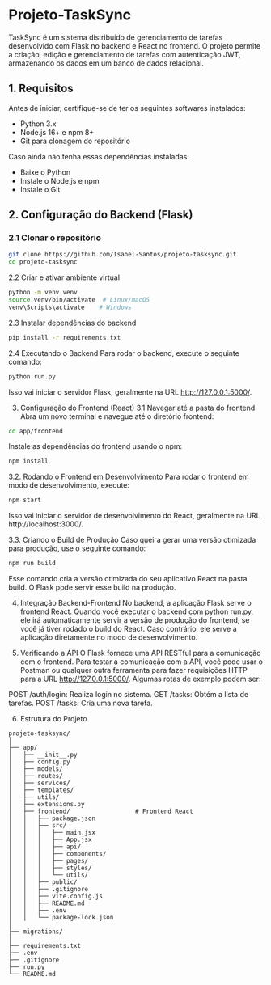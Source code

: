 # Projeto-TaskSync

TaskSync é um sistema distribuído de gerenciamento de tarefas desenvolvido com Flask no backend e React no frontend. O projeto permite a criação, edição e gerenciamento de tarefas com autenticação JWT, armazenando os dados em um banco de dados relacional.

## 1. Requisitos

Antes de iniciar, certifique-se de ter os seguintes softwares instalados:

- Python 3.x
- Node.js 16+ e npm 8+
- Git para clonagem do repositório

Caso ainda não tenha essas dependências instaladas:

- Baixe o Python
- Instale o Node.js e npm
- Instale o Git

## 2. Configuração do Backend (Flask)

### 2.1 Clonar o repositório
```bash
git clone https://github.com/Isabel-Santos/projeto-tasksync.git
cd projeto-tasksync
```

2.2 Criar e ativar ambiente virtual
```bash
python -m venv venv
source venv/bin/activate  # Linux/macOS
venv\Scripts\activate    # Windows
```

2.3 Instalar dependências do backend
```bash
pip install -r requirements.txt
```

2.4 Executando o Backend
Para rodar o backend, execute o seguinte comando:
```bash
python run.py
```
Isso vai iniciar o servidor Flask, geralmente na URL http://127.0.0.1:5000/.

3. Configuração do Frontend (React)
3.1 Navegar até a pasta do frontend
Abra um novo terminal e navegue até o diretório frontend:
```bash
cd app/frontend
```
Instale as dependências do frontend usando o npm:
```bash
npm install
```

3.2. Rodando o Frontend em Desenvolvimento
Para rodar o frontend em modo de desenvolvimento, execute:
```bash
npm start
```
Isso vai iniciar o servidor de desenvolvimento do React, geralmente na URL http://localhost:3000/.

3.3. Criando o Build de Produção
Caso queira gerar uma versão otimizada para produção, use o seguinte comando:
```bash
npm run build
```
Esse comando cria a versão otimizada do seu aplicativo React na pasta build. O Flask pode servir esse build na produção.

4. Integração Backend-Frontend
No backend, a aplicação Flask serve o frontend React. Quando você executar o backend com python run.py, ele irá automaticamente servir a versão de produção do frontend, se você já tiver rodado o build do React. Caso contrário, ele serve a aplicação diretamente no modo de desenvolvimento.

5. Verificando a API
O Flask fornece uma API RESTful para a comunicação com o frontend. Para testar a comunicação com a API, você pode usar o Postman ou qualquer outra ferramenta para fazer requisições HTTP para a URL http://127.0.0.1:5000/. Algumas rotas de exemplo podem ser:

POST /auth/login: Realiza login no sistema.
GET /tasks: Obtém a lista de tarefas.
POST /tasks: Cria uma nova tarefa.

6. Estrutura do Projeto
```arduino
projeto-tasksync/
│
├── app/
│   ├── __init__.py
│   ├── config.py
│   ├── models/
│   ├── routes/
│   ├── services/
│   ├── templates/
│   ├── utils/
│   ├── extensions.py
│   ├── frontend/                  # Frontend React
│   │   ├── package.json
│   │   ├── src/
│   │   │   ├── main.jsx
│   │   │   ├── App.jsx
│   │   │   ├── api/
│   │   │   ├── components/
│   │   │   ├── pages/
│   │   │   ├── styles/
│   │   │   └── utils/
│   │   ├── public/
│   │   ├── .gitignore
│   │   ├── vite.config.js
│   │   ├── README.md
│   │   ├── .env
│   │   └── package-lock.json
│
├── migrations/
│
├── requirements.txt
├── .env
├── .gitignore
├── run.py
└── README.md
```
